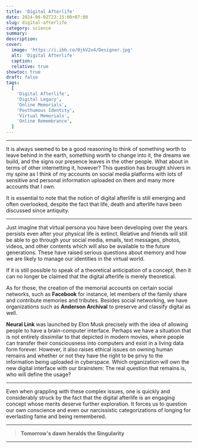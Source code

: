 ```yaml
---
title: 'Digital Afterlife'
date: 2024-06-02T23:15:00+07:00
slug: digital-afterlife
category: science
summary:
description:
cover:
  image: 'https://i.ibb.co/0jkV2x4/Designer.jpg'
  alt: 'Digital Afterlife'
  caption:
  relative: true
showtoc: true
draft: false
tags:
  [
    'Digital Afterlife',
    'Digital Legacy',
    'Online Memorials',
    'Posthumous Identity',
    'Virtual Memorials',
    'Online Remembrance',
  ]
---
```


---

It is always seemed to be a good reasoning to think of something worth to leave behind in the earth, something worth to change into it, the dreams we build, and the signs our presence leaves in the other people. What about in terms of other internetting it, however? This question has brought shivers in my spine as I think of my accounts on social media platforms with lots of sensitive and personal information uploaded on them and many more accounts that I own.

It is essential to note that the notion of digital afterlife is still emerging and often overlooked, despite the fact that life, death and afterlife have been discussed since antiquity.

---

Just imagine that virtual persona you have been developing over the years persists even after your physical life is extinct. Relative and friends will still be able to go through your social media, emails, text messages, photos, videos, and other contents which will also be available to the future generations. These have raised serious questions about memory and how we are likely to manage our identities in the virtual world.

If it is still possible to speak of a theoretical anticipation of a concept, then it can no longer be claimed that the digital afterlife is merely theoretical.

As for those, the creation of the memorial accounts on certain social networks, such as **Facebook** for instance, let members of the family share and contribute memories and tributes. Besides social networking, we have organizations such as **Anderson Archival** to preserve and classify digital as well.

**Neural Link** was launched by Elon Musk precisely with the idea of allowing people to have a brain-computer interface. Perhaps we have a situation that is not entirely dissimilar to that depicted in modern movies, where people can transfer their consciousness into computers and exist in a living data form forever. However, it also raises ethical issues on owning human remains and whether or not they have the right to be privy to the information being uploaded in cyberspace. Which organization will own the new digital interface with our brainstem: The real question that remains is, who will define the usage?

---

Even when grappling with these complex issues, one is quickly and considerably struck by the fact that the digital afterlife is an engaging concept whose merits deserve further exploration. It forces us to question our own conscience and even our narcissistic categorizations of longing for everlasting fame and being remembered.

---

> **Tomorrow's dawn heralds the Singularity**

---
